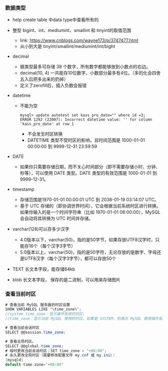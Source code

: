 ### 数据类型
- help create table 中data type中查看所有的
- 整型 bigint、int、mediumint、smallint 和 tinyint的取值范围
  - link: https://www.cnblogs.com/wayne173/p/3747477.html
  - 从小到大是 tinyint/smallint/mediumint/int/bight

- decimal
  - 据类型最多可存储 38 个数字，所有数字都能够放到小数点的右边。
  - decimal(10, 4) 一共能存10位数字，小数部分最多有4位。（多的化会四舍五入后把多出来的扔掉）
  - 定义了zerofill后，插入负数会报错
- datetime
  - 不能为空
    ``` 
    mysql> update autotest set kass_pro_date="" where id =3;
    ERROR 1292 (22007): Incorrect datetime value: '' for column 'kass_pro_date' at row 1
    ```
    - 不会发生时区转换
    - DATETIME 类型不受时区的影响，且时间范围是 1000-01-01 00:00:00 到 9999-12-31 23:59:59
- DATE
  - 如果你只需要存储日期，而不关心时间部分（即不需要存储小时、分钟、秒等），可以使用 DATE 类型。DATE 类型的有效范围是 1000-01-01 到 9999-12-31。
- timestamp
  - 存储范围是1970-01-01 00:00:01 UTC 到 2038-01-19 03:14:07 UTC。
  - 基于 UTC 存储的（即协调世界时间），它会根据当前系统时区进行转换。如果你输入的是一个时间字符串（比如 1970-01-01 08:00:00），MySQL 会自动将其转换为 UTC 时间并存储。
- varchar(128)可以存多少汉字
  - 4.0版本以下，varchar(50)，指的是50字节，如果存放UTF8汉字时，只能存16个（每个汉字3字节） 
  - 5.0版本以上，varchar(50)，指的是50字符，无论存放的是数字、字母还是UTF8汉字（每个汉字3字节），都可以存放50个

- TEXT 长文本字段，能存储64kb
- blob 长文本字段， 保存的是二进制，可以用来存储图片

### 查看当前时区
```cs
# 查看当前 MySQL 服务器的时区设置
SHOW VARIABLES LIKE '%time_zone%';
//system_time_zone：显示操作系统的时区。
//time_zone：显示当前 MySQL 使用的时区。如果是 SYSTEM，则表示 MySQL 使用操作系统的时区。

# 查看当前会话时区
SELECT @@session.time_zone;

# 查看全局时区。
SELECT @@global.time_zone; 
# 临时更改当前会话时区：SET time_zone = '+08:00';
# 永久更改全局时区（需要修改配置文件 my.cnf 或 my.ini）：
[mysqld]
default-time-zone='+08:00'
```
